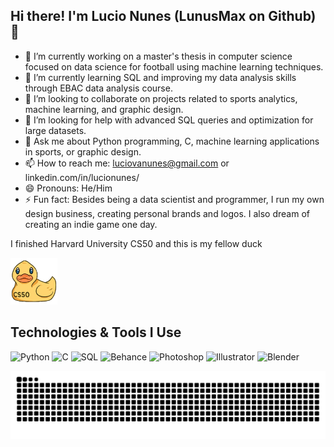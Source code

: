 ## Hi there! I'm Lucio Nunes (LunusMax on Github) 👋

- 🔭 I’m currently working on a master's thesis in computer science focused on data science for football using machine learning techniques.
- 🌱 I’m currently learning SQL and improving my data analysis skills through EBAC data analysis course.
- 👯 I’m looking to collaborate on projects related to sports analytics, machine learning, and graphic design.
- 🤔 I’m looking for help with advanced SQL queries and optimization for large datasets.
- 💬 Ask me about Python programming, C, machine learning applications in sports, or graphic design.
- 📫 How to reach me: luciovanunes@gmail.com or linkedin.com/in/lucionunes/
- 😄 Pronouns: He/Him
- ⚡ Fun fact: Besides being a data scientist and programmer, I run my own design business, creating personal brands and logos. I also dream of creating an indie game one day.

I finished Harvard University CS50 and this is my fellow duck

<img src="https://github.com/LunusMax/LunusMax/raw/main/.github/workflows/duck.png" alt="CS50 Rubber Duck" width="75"/>

<h2>Technologies & Tools I Use</h2>

<p>
  <img src="https://cdn.jsdelivr.net/gh/devicons/devicon/icons/python/python-original.svg" width="40" height="40" alt="Python">
  <img src="https://cdn.jsdelivr.net/gh/devicons/devicon/icons/c/c-original.svg" width="40" height="40" alt="C">
  <img src="https://cdn.jsdelivr.net/gh/devicons/devicon/icons/mysql/mysql-original.svg" width="40" height="40" alt="SQL"> <!-- Using MySQL as a representation for SQL -->
  <img src="https://cdn.jsdelivr.net/gh/devicons/devicon/icons/behance/behance-original.svg" width="40" height="40" alt="Behance">
  <img src="https://cdn.jsdelivr.net/gh/devicons/devicon/icons/photoshop/photoshop-line.svg" width="40" height="40" alt="Photoshop">
  <img src="https://cdn.jsdelivr.net/gh/devicons/devicon/icons/illustrator/illustrator-line.svg" width="40" height="40" alt="Illustrator">
  <img src="https://cdn.jsdelivr.net/gh/devicons/devicon/icons/blender/blender-original.svg" width="40" height="40" alt="Blender">
</p>        

<picture>
  <source media="(prefers-color-scheme: dark)" srcset="https://raw.githubusercontent.com/LunusMax/LunusMax/output/github-contribution-grid-snake-dark.svg">
  <source media="(prefers-color-scheme: light)" srcset="https://raw.githubusercontent.com/LunusMax/LunusMax/output/github-contribution-grid-snake.svg">
  <img alt="github contribution grid snake animation" src="https://raw.githubusercontent.com/LunusMax/LunusMax/output/github-contribution-grid-snake.svg">
</picture>
